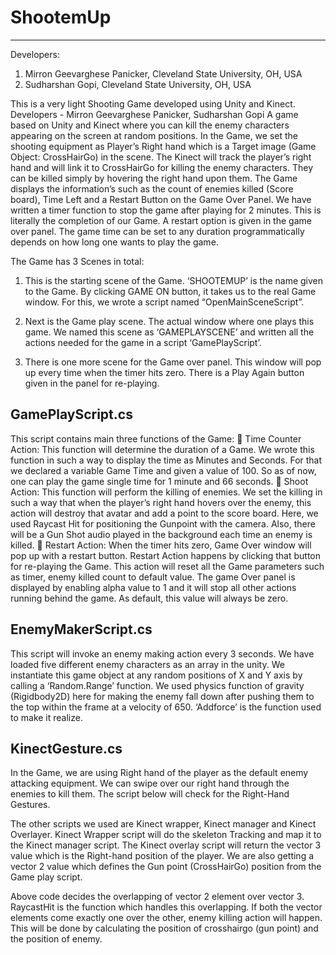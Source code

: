 # ShootemUp
------------
Developers:

1. Mirron Geevarghese Panicker, Cleveland State University, OH, USA
2. Sudharshan Gopi, Cleveland State University, OH, USA

This is a very light Shooting Game developed using Unity and Kinect. Developers - Mirron Geevarghese Panicker, Sudharshan Gopi
A game based on Unity and Kinect where you can kill the enemy characters appearing on the screen at random positions. In the Game, we set the shooting equipment as Player’s Right hand which is a Target image (Game Object: CrossHairGo) in the scene. The Kinect will track the player’s right hand and will link it to CrossHairGo for killing the enemy characters. They can be killed simply by hovering the right hand upon them. The Game displays the information’s such as the count of enemies killed (Score board), Time Left and a Restart Button on the Game Over Panel. We have written a timer function to stop the game after playing for 2 minutes. This is literally the completion of our Game. A restart option is given in the game over panel. The game time can be set to any duration programmatically depends on how long one wants to play the game.

The Game has 3 Scenes in total:
1. This is the starting scene of the Game. ‘SHOOTEMUP’ is the name given to the Game. By clicking GAME ON button, it takes us to the real Game window. For this, we wrote a script named “OpenMainSceneScript”.
  
2. Next is the Game play scene. The actual window where one plays this game. We named this scene as ‘GAMEPLAYSCENE’ and written all the actions needed for the game in a script ‘GamePlayScript’.

3. There is one more scene for the Game over panel. This window will pop up every time when the timer hits zero. There is a Play Again button given in the panel for re-playing.
 

GamePlayScript.cs
-----------------
This script contains main three functions of the Game:
	Time Counter Action: This function will determine the duration of a Game. We wrote this function in such a way to display the time as Minutes and Seconds. For that we declared a variable Game Time and given a value of 100. So as of now, one can play the game single time for 1 minute and 66 seconds.
	Shoot Action: This function will perform the killing of enemies. We set the killing in such a way that when the player’s right hand hovers over the enemy, this action will destroy that avatar and add a point to the score board. Here, we used Raycast Hit for positioning the Gunpoint with the camera. Also, there will be a Gun Shot audio played in the background each time an enemy is killed.
	Restart Action: When the timer hits zero, Game Over window will pop up with a restart button. Restart Action happens by clicking that button for re-playing the Game. This action will reset all the Game parameters such as timer, enemy killed count to default value.
The game Over panel is displayed by enabling alpha value to 1 and it will stop all other actions running behind the game. As default, this value will always be zero.
 


EnemyMakerScript.cs
--------------------
This script will invoke an enemy making action every 3 seconds.
We have loaded five different enemy characters as an array in the unity. We instantiate this game object at any random positions of X and Y axis by calling a ‘Random.Range’ function. We used physics function of gravity (Rigidbody2D) here for making the enemy fall down after pushing them to the top within the frame at a velocity of 650. ‘Addforce’ is the function used to make it realize. 

KinectGesture.cs
-----------------
In the Game, we are using Right hand of the player as the default enemy attacking equipment. We can swipe over our right hand through the enemies to kill them. The script below will check for the Right-Hand Gestures.
 
The other scripts we used are Kinect wrapper, Kinect manager and Kinect Overlayer. Kinect Wrapper script will do the skeleton Tracking and map it to the Kinect manager script. The Kinect overlay script will return the vector 3 value which is the Right-hand position of the player. We are also getting a vector 2 value which defines the Gun point (CrossHairGo) position from the Game play script.

Above code decides the overlapping of vector 2 element over vector 3. RaycastHit is the function which handles this overlapping. If both the vector elements come exactly one over the other, enemy killing action will happen. This will be done by calculating the position of crosshairgo (gun point) and the position of enemy.
